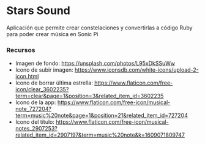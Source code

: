 # Stars Sound
Aplicación que permite crear constelaciones y convertirlas a código Ruby para poder crear música en Sonic Pi

### Recursos
* Imagen de fondo: https://unsplash.com/photos/L95xDkSSuWw
* Icono de subir imagen: https://www.iconsdb.com/white-icons/upload-2-icon.html
* Icono de borrar última estrella: https://www.flaticon.com/free-icon/clear_3602235?term=clear&page=1&position=3&related_item_id=3602235
* Icono de la app: https://www.flaticon.com/free-icon/musical-note_727204?term=music%20note&page=1&position=21&related_item_id=727204
* Icono del título: https://www.flaticon.com/free-icon/musical-notes_2907253?related_item_id=2907197&term=music%20note&k=1609071809747

